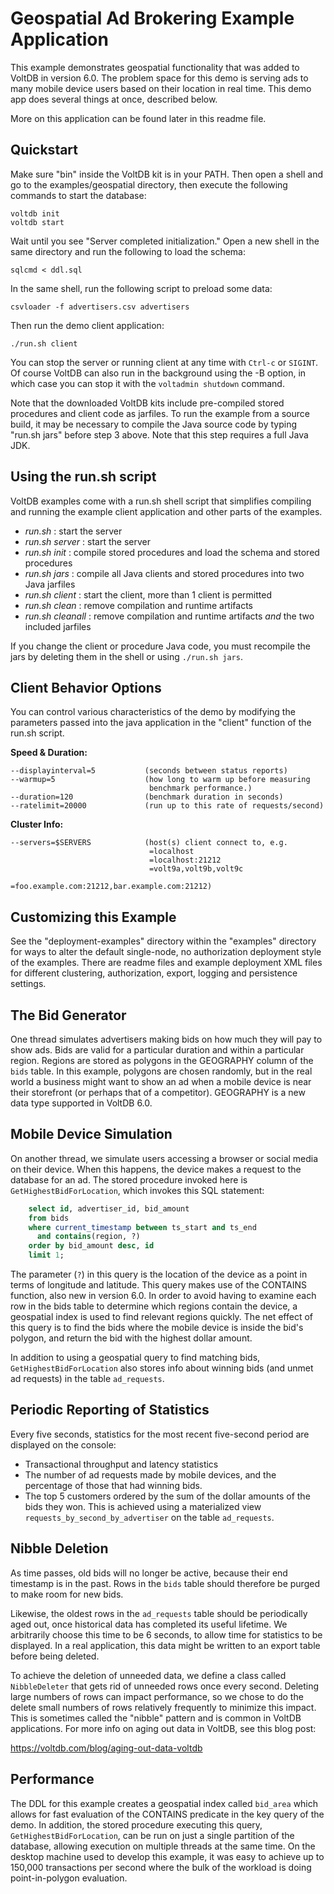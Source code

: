 # Geospatial Ad Brokering Example Application

This example demonstrates geospatial functionality that was added to VoltDB in version 6.0.  The problem space for this demo is serving ads to many mobile device users based on their location in real time. This demo app does several things at once, described below.

More on this application can be found later in this readme file.

Quickstart
---------------------------
Make sure "bin" inside the VoltDB kit is in your PATH.  Then open a shell and go to the examples/geospatial directory, then execute the following commands to start the database:

    voltdb init
    voltdb start

Wait until you see "Server completed initialization."
Open a new shell in the same directory and run the following to load the schema:

    sqlcmd < ddl.sql

In the same shell, run the following script to preload some data:

    csvloader -f advertisers.csv advertisers

Then run the demo client application:

    ./run.sh client

You can stop the server or running client at any time with `Ctrl-c` or `SIGINT`.  Of course VoltDB can also run in the background using the -B option, in which case you can stop it with the `voltadmin shutdown` command.

Note that the downloaded VoltDB kits include pre-compiled stored procedures and client code as jarfiles. To run the example from a source build, it may be necessary to compile the Java source code by typing "run.sh jars" before step 3 above. Note that this step requires a full Java JDK.

Using the run.sh script
---------------------------
VoltDB examples come with a run.sh shell script that simplifies compiling and running the example client application and other parts of the examples.
- *run.sh* : start the server
- *run.sh server* : start the server
- *run.sh init* : compile stored procedures and load the schema and stored procedures
- *run.sh jars* : compile all Java clients and stored procedures into two Java jarfiles
- *run.sh client* : start the client, more than 1 client is permitted
- *run.sh clean* : remove compilation and runtime artifacts
- *run.sh cleanall* : remove compilation and runtime artifacts *and* the two included jarfiles

If you change the client or procedure Java code, you must recompile the jars by deleting them in the shell or using `./run.sh jars`.

Client Behavior Options
---------------------------
You can control various characteristics of the demo by modifying the parameters passed into the java application in the "client" function of the run.sh script.

**Speed & Duration:**

    --displayinterval=5           (seconds between status reports)
    --warmup=5                    (how long to warm up before measuring
                                   benchmark performance.)
    --duration=120                (benchmark duration in seconds)
    --ratelimit=20000             (run up to this rate of requests/second)

**Cluster Info:**

    --servers=$SERVERS            (host(s) client connect to, e.g.
                                   =localhost
                                   =localhost:21212
                                   =volt9a,volt9b,volt9c
                                   =foo.example.com:21212,bar.example.com:21212)

Customizing this Example
---------------------------
See the "deployment-examples" directory within the "examples" directory for ways to alter the default single-node, no authorization deployment style of the examples. There are readme files and example deployment XML files for different clustering, authorization, export, logging and persistence settings.

The Bid Generator
---------------------------
One thread simulates advertisers making bids on how much they will pay to show ads.  Bids are valid for a particular duration and within a particular region.  Regions are stored as polygons in the GEOGRAPHY column of the `bids` table.  In this example, polygons are chosen randomly, but in the real world a business might want to show an ad when a mobile device is near their storefront (or perhaps that of a competitor).  GEOGRAPHY is a new data type supported in VoltDB 6.0.

Mobile Device Simulation
---------------------------
On another thread, we simulate users accessing a browser or social media on their device.  When this happens, the device makes a request to the database for an ad.  The stored procedure invoked here is `GetHighestBidForLocation`, which invokes this SQL statement:

```SQL
    select id, advertiser_id, bid_amount
    from bids
    where current_timestamp between ts_start and ts_end
      and contains(region, ?)
    order by bid_amount desc, id
    limit 1;
```

The parameter (`?`) in this query is the location of the device as a point in terms of longitude and latitude.  This query makes use of the CONTAINS function, also new in version 6.0.  In order to avoid having to examine each row in the bids table to determine which regions contain the device, a geospatial index is used to find relevant regions quickly.  The net effect of this query is to find the bids where the mobile device is inside the bid's polygon, and return the bid with the highest dollar amount.

In addition to using a geospatial query to find matching bids, `GetHighestBidForLocation` also stores info about winning bids (and unmet ad requests) in the table `ad_requests`.

Periodic Reporting of Statistics
---------------------------
Every five seconds, statistics for the most recent five-second period are displayed
on the console:
- Transactional throughput and latency statistics
- The number of ad requests made by mobile devices, and the percentage of those that had winning bids.
- The top 5 customers ordered by the sum of the dollar amounts of the bids they won.  This is achieved using a materialized view `requests_by_second_by_advertiser` on the table `ad_requests`.

Nibble Deletion
---------------------------
As time passes, old bids will no longer be active, because their end timestamp is in the past. Rows in the `bids` table should therefore be purged to make room for new bids.

Likewise, the oldest rows in the `ad_requests` table should be periodically aged out, once historical data has completed its useful lifetime.  We arbitrarily choose this time to be 6 seconds, to allow time for statistics to be displayed.  In a real application, this data might be written to an export table before being deleted.

To achieve the deletion of unneeded data, we define a class called `NibbleDeleter` that gets rid of unneeded rows once every second.  Deleting large numbers of rows can impact performance, so we chose to do the delete small numbers of rows relatively frequently to minimize this impact.  This is sometimes called the "nibble" pattern and is common in VoltDB applications.  For more info on aging out data in VoltDB, see this blog post:

https://voltdb.com/blog/aging-out-data-voltdb

Performance
---------------------------
The DDL for this example creates a geospatial index called `bid_area` which allows for fast evaluation of the CONTAINS predicate in the key query of the demo.  In addition, the stored procedure executing this query, `GetHighestBidForLocation`, can be run on just a single partition of the database, allowing execution on multiple threads at the same time.  On the desktop machine used to develop this example, it was easy to achieve up to 150,000 transactions per second where the bulk of the workload is doing point-in-polygon evaluation.
